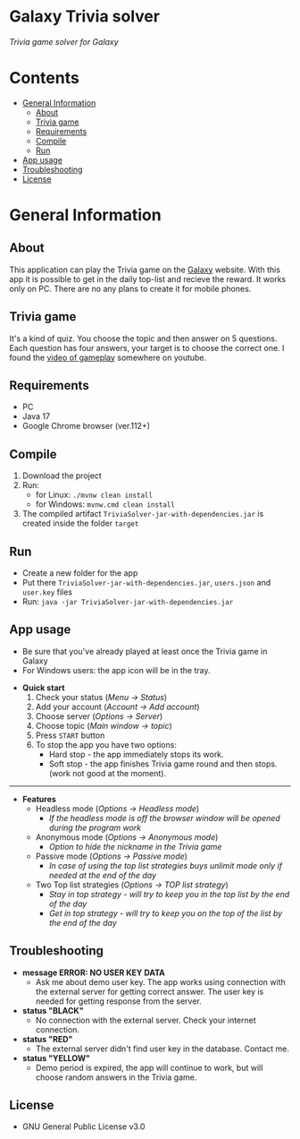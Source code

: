 # Galaxy Trivia solver
######  Trivia game solver for Galaxy



# Contents

<!-- START_TOC -->

* [General Information](#general-information)
    * [About](#about)
    * [Trivia game](#trivia-game)
    * [Requirements](#requirements)
    * [Compile](#compile)
    * [Run](#run)
* [App usage](#app-usage)
* [Troubleshooting](#troubleshooting)
* [License](#license)

<!-- END_TOC -->

# General Information


## About

This application can play the Trivia game on the [Galaxy](https://in-galaxy.com/en "Galaxy") website. With this app it is possible to get in the daily top-list and recieve the reward. It works only on PC. There are no any plans to create it for mobile phones.

## Trivia game

It's a kind of quiz. You choose the topic and then answer on 5 questions. Each question has four answers, your target is to choose the correct one. I found the [video of gameplay](https://www.youtube.com/watch?v=aHErRDo3Htc "video")  somewhere on youtube.

## Requirements

- PC
- Java 17
- Google Chrome browser (ver.112+)

## Compile

1. Download the project
2. Run:
	+ for Linux: `./mvnw clean install`
	+ for Windows: `mvnw.cmd clean install`
3. The compiled artifact `TriviaSolver-jar-with-dependencies.jar` is created inside the folder `target`


## Run
- Create a new folder for the app
- Put there `TriviaSolver-jar-with-dependencies.jar`, `users.json` and `user.key` files
- Run: `java -jar TriviaSolver-jar-with-dependencies.jar`



## App usage
- Be sure that you've already played at least once the Trivia game in Galaxy
- For Windows users: the app icon will be in the tray.

+ **Quick start**
	1) Check your status (*Menu -> Status*)
	2) Add your account (*Account -> Add account*)
	3) Choose server (*Options -> Server*)
	4) Choose topic (*Main window -> topic*)
	5) Press `START` button
	6) To stop the app you have two options:
		+ Hard stop - the app immediately stops its work. 
		+ Soft stop - the app finishes Trivia game round and then stops. (work not good at the moment).
------------

+ **Features**
	+ Headless mode (*Options -> Headless mode*)
		+ *If the headless mode is off the browser window will be opened during the program work*
	+ Anonymous mode (*Options -> Anonymous mode*)
		+ *Option to hide the nickname in the Trivia game*
	+ Passive mode (*Options -> Passive mode*)
		+ *In case of using the top list strategies buys unlimit mode only if needed at the end of the day*
	+ Two Top list strategies (*Options -> TOP list strategy*)
		+ *Stay in top strategy - will try to keep you in the top list by the end of the day*
		+ *Get in top strategy - will try to keep you on the top of the list by the end of the day*

## Troubleshooting

- **message ERROR: NO USER KEY DATA** 
	- Ask me about demo user  key. The app works using connection with the external server for getting correct answer. The user key is needed for getting response from the server.
- **status "BLACK"** 
	- No connection with the external server. Check your internet connection. 
- **status "RED"** 
	- The external server didn't find user key in the database. Contact me.
- **status "YELLOW"** 
	- Demo period is expired, the app will continue to work, but will choose random answers in the Trivia game.

## License
- GNU General Public License v3.0
